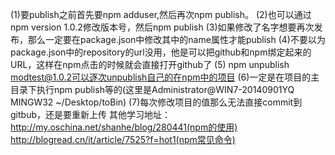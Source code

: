 (1)要publish之前首先要npm adduser,然后再次npm publish。
(2)也可以通过npm version 1.0.2修改版本号，然后npm publish
(3)如果修改了名字想要再次发布，那么一定要在package.json中修改其中的name属性才能publish
(4)不要以为package.json中的repository的url没用，他是可以把github和npm绑定起来的URL，这样在npm点击的时候就会直接打开github了
(5) npm unpublish modtest@1.0.2可以逐次unpublish自己的在npm中的项目
(6)一定是在项目的主目录下执行npm publish等的(这里是Administrator@WIN7-20140901YQ MINGW32 ~/Desktop/toBin)
(7)每次修改项目的值那么无法直接commit到gitbub，还是要重新上传
其他学习地址：
http://my.oschina.net/shanhe/blog/280441(npm的使用)
http://blogread.cn/it/article/7525?f=hot1(npm常见命令)
